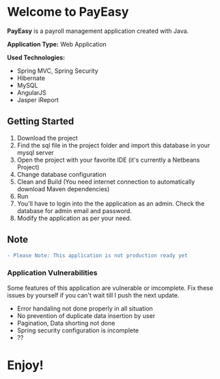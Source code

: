 # Welcome to PayEasy

**PayEasy** is a payroll management application created with Java.

**Application Type:** Web Application

**Used Technologies:**
 - Spring MVC, Spring Security
 - Hibernate
 - MySQL
 - AngularJS
 - Jasper iReport

## Getting Started

1. Download the project
2. Find the sql file in the project folder and import this database in your mysql server
3. Open the project with your favorite IDE (it's currently a Netbeans Project)
4. Change database configuration
5. Clean and Build (You need internet connection to automatically download Maven dependencies)
6. Run
7. You'll have to login into the the application as an admin. Check the database for admin email and password.
8. Modify the application as per your need.

## Note
```diff
- Please Note: This application is not production ready yet
```

### Application Vulnerabilities

Some features of this application are vulnerable or imcomplete. Fix these issues by yourself if you can't wait till I push the next update.
- Error handaling not done properly in all situation
- No prevention of duplicate data insertion by user
- Pagination, Data shorting not done
- Spring security configuration is incomplete
- ??

# Enjoy!